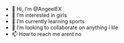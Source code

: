 - 👋 Hi, I’m @AngeelEX
- 👀 I’m interested in girls
- 🌱 I’m currently learning sports
- 💞️ I’m looking to collaborate on anything i lile
- 📫 How to reach me arent no

<!---
AngeelEX/AngeelEX is a ✨ special ✨ repository because its `README.md` (this file) appears on your GitHub profile.
You can click the Preview link to take a look at your changes.
--->
